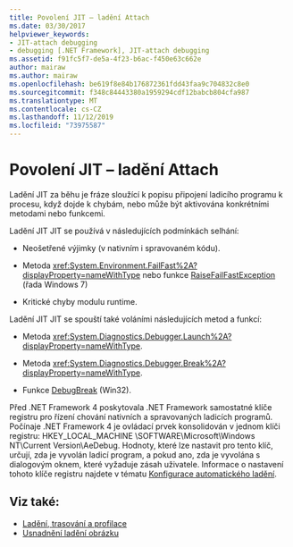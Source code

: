 ```yaml
---
title: Povolení JIT – ladění Attach
ms.date: 03/30/2017
helpviewer_keywords:
- JIT-attach debugging
- debugging [.NET Framework], JIT-attach debugging
ms.assetid: f91fc5f7-de5a-4f23-b6ac-f450e63c662e
author: mairaw
ms.author: mairaw
ms.openlocfilehash: be619f8e84b176872361fdd43faa9c704832c8e0
ms.sourcegitcommit: f348c84443380a1959294cdf12babcb804cfa987
ms.translationtype: MT
ms.contentlocale: cs-CZ
ms.lasthandoff: 11/12/2019
ms.locfileid: "73975587"
---
```

# <a name="enabling-jit-attach-debugging"></a>Povolení JIT – ladění Attach
Ladění JIT za běhu je fráze sloužící k popisu připojení ladicího programu k procesu, když dojde k chybám, nebo může být aktivována konkrétními metodami nebo funkcemi.  
  
 Ladění JIT JIT se používá v následujících podmínkách selhání:  
  
- Neošetřené výjimky (v nativním i spravovaném kódu).  
  
- Metoda <xref:System.Environment.FailFast%2A?displayProperty=nameWithType> nebo funkce [RaiseFailFastException](/windows/win32/api/errhandlingapi/nf-errhandlingapi-raisefailfastexception) (řada Windows 7)  
  
- Kritické chyby modulu runtime.  
  
 Ladění JIT JIT se spouští také voláními následujících metod a funkcí:  
  
- Metoda <xref:System.Diagnostics.Debugger.Launch%2A?displayProperty=nameWithType>.  
  
- Metoda <xref:System.Diagnostics.Debugger.Break%2A?displayProperty=nameWithType>.  
  
- Funkce [DebugBreak](/windows/win32/api/debugapi/nf-debugapi-debugbreak) (Win32).  
  
 Před .NET Framework 4 poskytovala .NET Framework samostatné klíče registru pro řízení chování nativních a spravovaných ladicích programů. Počínaje .NET Framework 4 je ovládací prvek konsolidován v jednom klíči registru: HKEY_LOCAL_MACHINE \SOFTWARE\Microsoft\Windows NT\Current Version\AeDebug. Hodnoty, které lze nastavit pro tento klíč, určují, zda je vyvolán ladicí program, a pokud ano, zda je vyvolána s dialogovým oknem, které vyžaduje zásah uživatele. Informace o nastavení tohoto klíče registru najdete v tématu [Konfigurace automatického ladění](/windows/win32/debug/configuring-automatic-debugging).  
  
## <a name="see-also"></a>Viz také:

- [Ladění, trasování a profilace](index.md)
- [Usnadnění ladění obrázku](making-an-image-easier-to-debug.md)
